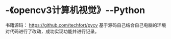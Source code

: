 ﻿# -《opencv3计算机视觉》--Python
书籍源码：
https://github.com/techfort/pycv
基于源码自己结合自己电脑的环境对代码进行了改动，成功实现功能并进行记录。
